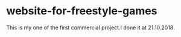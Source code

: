# website-for-freestyle-games
This is my one of the first commercial project.I done it at 21.10.2018.
